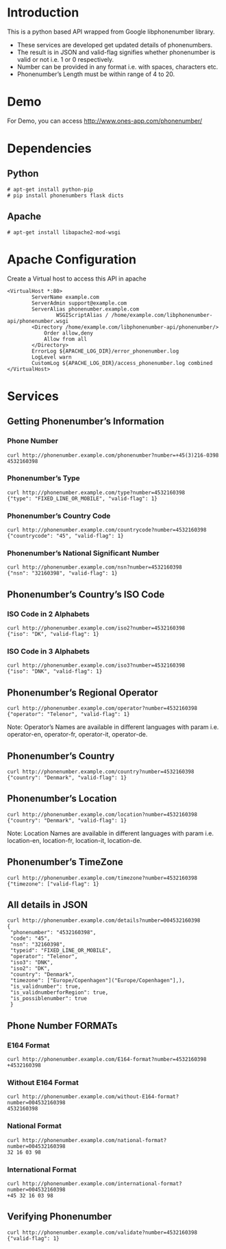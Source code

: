 # Introduction
This is a python based API wrapped from Google libphonenumber library.
* These services are developed get updated details of phonenumbers.
* The result is in JSON and valid-flag signifies whether phonenumber is valid or not i.e. 1 or 0 respectively.
* Number can be provided in any format i.e. with spaces, characters etc.
* Phonenumber’s Length must be within range of 4 to 20.

# Demo
For Demo, you can access http://www.ones-app.com/phonenumber/

# Dependencies
## Python 
```
# apt-get install python-pip
# pip install phonenumbers flask dicts
```
## Apache
```
# apt-get install libapache2-mod-wsgi
```
# Apache Configuration
Create a Virtual host to access this API in apache
```
<VirtualHost *:80>
		ServerName example.com
		ServerAdmin support@example.com
		ServerAlias phonenumber.example.com
                WSGIScriptAlias / /home/example.com/libphonenumber-api/phonenumber.wsgi
		<Directory /home/example.com/libphonenumber-api/phonenumber/>
			Order allow,deny
			Allow from all
		</Directory>
		ErrorLog ${APACHE_LOG_DIR}/error_phonenumber.log
		LogLevel warn
		CustomLog ${APACHE_LOG_DIR}/access_phonenumber.log combined
</VirtualHost>
```
# Services

## Getting Phonenumber’s Information
### Phone Number
```
curl http://phonenumber.example.com/phonenumber?number=+45(3)216-0398
4532160398
```
### Phonenumber’s Type
```
curl http://phonenumber.example.com/type?number=4532160398
{"type": "FIXED_LINE_OR_MOBILE", "valid-flag": 1}
```
### Phonenumber’s Country Code
```
curl http://phonenumber.example.com/countrycode?number=4532160398
{"countrycode": "45", "valid-flag": 1}
```
### Phonenumber’s National Significant Number
```
curl http://phonenumber.example.com/nsn?number=4532160398
{"nsn": "32160398", "valid-flag": 1}
```
## Phonenumber’s Country’s ISO Code

### ISO Code in 2 Alphabets
```
curl http://phonenumber.example.com/iso2?number=4532160398
{"iso": "DK", "valid-flag": 1}
```
### ISO Code in 3 Alphabets
```
curl http://phonenumber.example.com/iso3?number=4532160398
{"iso": "DNK", "valid-flag": 1}
```

## Phonenumber’s Regional Operator
```
curl http://phonenumber.example.com/operator?number=4532160398
{"operator": "Telenor", "valid-flag": 1}
```
Note: Operator’s Names are available in different languages with param i.e. operator-en, operator-fr, operator-it, operator-de.

## Phonenumber’s Country
```
curl http://phonenumber.example.com/country?number=4532160398
{"country": "Denmark", "valid-flag": 1}
```
## Phonenumber’s Location
```
curl http://phonenumber.example.com/location?number=4532160398
{"country": "Denmark", "valid-flag": 1}
```
Note: Location Names are available in different languages with param i.e. location-en, location-fr, location-it, location-de.

## Phonenumber’s TimeZone
```
curl http://phonenumber.example.com/timezone?number=4532160398
{"timezone": ["valid-flag": 1}
```
## All details in JSON
```
curl http://phonenumber.example.com/details?number=004532160398
{
 "phonenumber": "4532160398",
 "code": "45",
 "nsn": "32160398",
 "typeid": "FIXED_LINE_OR_MOBILE",
 "operator": "Telenor",
 "iso3": "DNK",
 "iso2": "DK",
 "country": "Denmark",
 "timezone": ["Europe/Copenhagen"]("Europe/Copenhagen"],),
 "is_validnumber": true,
 "is_validnumberforRegion": true,
 "is_possiblenumber": true
 }
```
## Phone Number FORMATs
### E164 Format
```
curl http://phonenumber.example.com/E164-format?number=4532160398
+4532160398
```
### Without E164 Format
```
curl http://phonenumber.example.com/without-E164-format?number=004532160398
4532160398
```
### National Format
```
curl http://phonenumber.example.com/national-format?number=004532160398
32 16 03 98
```
### International Format
```
curl http://phonenumber.example.com/international-format?number=004532160398
+45 32 16 03 98
```
## Verifying Phonenumber
```
curl http://phonenumber.example.com/validate?number=4532160398
{"valid-flag": 1}
```
